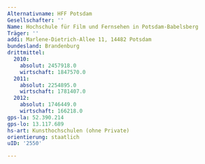 ```yaml
---
Alternativname: HFF Potsdam
Gesellschafter: ''
Name: Hochschule für Film und Fernsehen in Potsdam-Babelsberg
Träger: ''
addi: Marlene-Dietrich-Allee 11, 14482 Potsdam
bundesland: Brandenburg
drittmittel:
  2010:
    absolut: 2457918.0
    wirtschaft: 1847570.0
  2011:
    absolut: 2254895.0
    wirtschaft: 1781407.0
  2012:
    absolut: 1746449.0
    wirtschaft: 166218.0
gps-la: 52.390.214
gps-lo: 13.117.689
hs-art: Kunsthochschulen (ohne Private)
orientierung: staatlich
uID: '2550'

---
```


